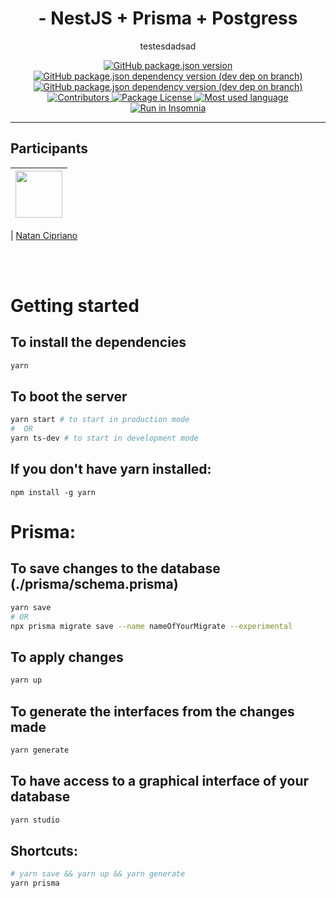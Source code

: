 <script>
    const myRequest = new Request('./package.json');
    fetch(myRequest)
        .then(response => response.json())
        .then(json => {
            console.dir(json.description);
            document.getElementById("description").innerHTML = json.description;
            document.getElementById("name").innerHTML = json.name;
        });
      
</script>

<h1 align="center">
<span id="name"></span> - NestJS + Prisma + Postgress
</h1>

<p align="center" id="description">testesdadsad</p>
    <!-- My description app -->

<p align="center">

  <a href="https://github.com/cipriano98/curriculo/graphs/contributors">
    <img alt="GitHub package.json version" src="https://img.shields.io/github/package-json/v/cipriano98/curriculo">
  </a>
  <a href="https://github.com/cipriano98/curriculo/graphs/contributors">
    <img alt="GitHub package.json dependency version (dev dep on branch)" src="https://img.shields.io/github/package-json/dependency-version/cipriano98/curriculo/dev/@nestjs/cli">
  </a>
  <a href="https://github.com/cipriano98/curriculo/graphs/contributors">
    <img alt="GitHub package.json dependency version (dev dep on branch)" src="https://img.shields.io/github/package-json/dependency-version/cipriano98/curriculo/dev/@prisma/cli">
  </a>
  <a href="https://github.com/cipriano98/curriculo/graphs/contributors">
    <img src="https://img.shields.io/github/contributors/rocketseat/youtube-challenge-nestjs-graphql?color=%237159c1&logoColor=%237159c1&style=flat" alt="Contributors">
  </a>
  <a href="https://opensource.org/licenses/MIT">
      <img src="https://img.shields.io/github/license/cipriano98/curriculo" alt="Package License"/>
  </a>
  <!-- <a href="https://paypal.me/kamilmysliwiec"><img src="https://img.shields.io/badge/Donate-PayPal-dc3d53.svg"/></a> -->

  <a href="https://insomnia.rest/run/?uri=https%3A%2F%2Fraw.githubusercontent.com%2Fcipriano98%2Fcurriculo%2Fmaster%2Finsominia.json" target="_blank">
      <img src="https://img.shields.io/github/languages/top/cipriano98/curriculo" alt="Most used language">
  </a>
  <a href="https://insomnia.rest/run/?uri=https%3A%2F%2Fraw.githubusercontent.com%2Fcipriano98%2Fcurriculo%2Fmaster%2Finsominia.json" target="_blank">
      <img src="https://img.shields.io/badge/Run%20in%20Insomnia-Rest-blueviolet" alt="Run in Insomnia">
  </a>
    
</p>


<hr>

## Participants

| [<img src="https://avatars2.githubusercontent.com/u/56701750?s=400&v=4" width="75px;"/>](https://github.com/cipriano98) |
| :---------------------------------------------------------------------------------------------------------------------: |


| [Natan Cipriano](https://github.com/cipriano98)

<br>
<br>

# Getting started
## To install the dependencies
```bash
yarn
```

## To boot the server
```bash
yarn start # to start in production mode
#  OR
yarn ts-dev # to start in development mode

```

## If you don't have yarn installed:
```
npm install -g yarn
```

# Prisma:

## To save changes to the database (./prisma/schema.prisma) 
```bash
yarn save
# OR
npx prisma migrate save --name nameOfYourMigrate --experimental
```

## To apply changes
```bash
yarn up
```

## To generate the interfaces from the changes made
```bash
yarn generate
```

## To have access to a graphical interface of your database
```bash
yarn studio
```

## Shortcuts:
```bash
# yarn save && yarn up && yarn generate
yarn prisma
```

